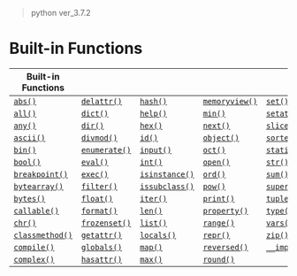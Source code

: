 > python ver_3.7.2

# Built-in Functions

| Built-in Functions                                           |                                                              |                                                              |                                                              |                                                              |
| ------------------------------------------------------------ | ------------------------------------------------------------ | ------------------------------------------------------------ | ------------------------------------------------------------ | ------------------------------------------------------------ |
| [`abs()`](https://docs.python.org/3/library/functions.html#abs) | [`delattr()`](https://docs.python.org/3/library/functions.html#delattr) | [`hash()`](https://docs.python.org/3/library/functions.html#hash) | [`memoryview()`](https://docs.python.org/3/library/functions.html#func-memoryview) | [`set()`](https://docs.python.org/3/library/functions.html#func-set) |
| [`all()`](https://docs.python.org/3/library/functions.html#all) | [`dict()`](https://docs.python.org/3/library/functions.html#func-dict) | [`help()`](https://docs.python.org/3/library/functions.html#help) | [`min()`](https://docs.python.org/3/library/functions.html#min) | [`setattr()`](https://docs.python.org/3/library/functions.html#setattr) |
| [`any()`](https://docs.python.org/3/library/functions.html#any) | [`dir()`](https://docs.python.org/3/library/functions.html#dir) | [`hex()`](https://docs.python.org/3/library/functions.html#hex) | [`next()`](https://docs.python.org/3/library/functions.html#next) | [`slice()`](https://docs.python.org/3/library/functions.html#slice) |
| [`ascii()`](https://docs.python.org/3/library/functions.html#ascii) | [`divmod()`](https://docs.python.org/3/library/functions.html#divmod) | [`id()`](https://docs.python.org/3/library/functions.html#id) | [`object()`](https://docs.python.org/3/library/functions.html#object) | [`sorted()`](https://docs.python.org/3/library/functions.html#sorted) |
| [`bin()`](https://docs.python.org/3/library/functions.html#bin) | [`enumerate()`](https://docs.python.org/3/library/functions.html#enumerate) | [`input()`](https://docs.python.org/3/library/functions.html#input) | [`oct()`](https://docs.python.org/3/library/functions.html#oct) | [`staticmethod()`](https://docs.python.org/3/library/functions.html#staticmethod) |
| [`bool()`](https://docs.python.org/3/library/functions.html#bool) | [`eval()`](https://docs.python.org/3/library/functions.html#eval) | [`int()`](https://docs.python.org/3/library/functions.html#int) | [`open()`](https://docs.python.org/3/library/functions.html#open) | [`str()`](https://docs.python.org/3/library/functions.html#func-str) |
| [`breakpoint()`](https://docs.python.org/3/library/functions.html#breakpoint) | [`exec()`](https://docs.python.org/3/library/functions.html#exec) | [`isinstance()`](https://docs.python.org/3/library/functions.html#isinstance) | [`ord()`](https://docs.python.org/3/library/functions.html#ord) | [`sum()`](https://docs.python.org/3/library/functions.html#sum) |
| [`bytearray()`](https://docs.python.org/3/library/functions.html#func-bytearray) | [`filter()`](https://docs.python.org/3/library/functions.html#filter) | [`issubclass()`](https://docs.python.org/3/library/functions.html#issubclass) | [`pow()`](https://docs.python.org/3/library/functions.html#pow) | [`super()`](https://docs.python.org/3/library/functions.html#super) |
| [`bytes()`](https://docs.python.org/3/library/functions.html#func-bytes) | [`float()`](https://docs.python.org/3/library/functions.html#float) | [`iter()`](https://docs.python.org/3/library/functions.html#iter) | [`print()`](https://docs.python.org/3/library/functions.html#print) | [`tuple()`](https://docs.python.org/3/library/functions.html#func-tuple) |
| [`callable()`](https://docs.python.org/3/library/functions.html#callable) | [`format()`](https://docs.python.org/3/library/functions.html#format) | [`len()`](https://docs.python.org/3/library/functions.html#len) | [`property()`](https://docs.python.org/3/library/functions.html#property) | [`type()`](https://docs.python.org/3/library/functions.html#type) |
| [`chr()`](https://docs.python.org/3/library/functions.html#chr) | [`frozenset()`](https://docs.python.org/3/library/functions.html#func-frozenset) | [`list()`](https://docs.python.org/3/library/functions.html#func-list) | [`range()`](https://docs.python.org/3/library/functions.html#func-range) | [`vars()`](https://docs.python.org/3/library/functions.html#vars) |
| [`classmethod()`](https://docs.python.org/3/library/functions.html#classmethod) | [`getattr()`](https://docs.python.org/3/library/functions.html#getattr) | [`locals()`](https://docs.python.org/3/library/functions.html#locals) | [`repr()`](https://docs.python.org/3/library/functions.html#repr) | [`zip()`](https://docs.python.org/3/library/functions.html#zip) |
| [`compile()`](https://docs.python.org/3/library/functions.html#compile) | [`globals()`](https://docs.python.org/3/library/functions.html#globals) | [`map()`](https://docs.python.org/3/library/functions.html#map) | [`reversed()`](https://docs.python.org/3/library/functions.html#reversed) | [`__import__()`](https://docs.python.org/3/library/functions.html#__import__) |
| [`complex()`](https://docs.python.org/3/library/functions.html#complex) | [`hasattr()`](https://docs.python.org/3/library/functions.html#hasattr) | [`max()`](https://docs.python.org/3/library/functions.html#max) | [`round()`](https://docs.python.org/3/library/functions.html#round) |                                                              |